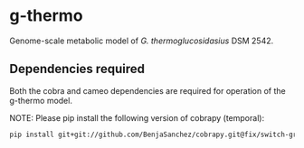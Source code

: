 
# g-thermo

Genome-scale metabolic model of _G. thermoglucosidasius_ DSM 2542.

## Dependencies required
Both the cobra and cameo dependencies are required for operation of the g-thermo model.

NOTE: Please pip install the following version of cobrapy (temporal):

```bash
pip install git+git://github.com/BenjaSanchez/cobrapy.git@fix/switch-group-type --upgrade
```

